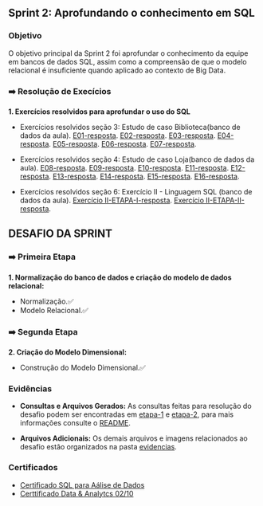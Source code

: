 ## Sprint 2: Aprofundando o conhecimento em SQL

### Objetivo

O objetivo principal da Sprint 2 foi aprofundar o conhecimento da equipe em bancos de dados SQL, assim como a compreensão de que o modelo relacional é insuficiente quando aplicado ao contexto de Big Data.

### ➡️ Resolução de Execícios

**1. Exercícios resolvidos para aprofundar o uso do SQL**

* Exercícios resolvidos seção 3: Estudo de caso Biblioteca(banco de dados da aula).
[E01-resposta](exercicios/E01-resposta.sql).
[E02-resposta](exercicios/E02-resposta.sql).
[E03-resposta](exercicios/E03-resposta.sql).
[E04-resposta](exercicios/E04-resposta.sql).
[E05-resposta](exercicios/E05-resposta.sql).
[E06-resposta](exercicios/E06-resposta.sql).
[E07-resposta](exercicios/E07-resposta.sql).

* Exercícios resolvidos seção 4: Estudo de caso Loja(banco de dados da aula).
[E08-resposta](exercicios/E08-resposta.sql).
[E09-resposta](exercicios/E09-resposta.sql).
[E10-resposta](exercicios/E10-resposta.sql).
[E11-resposta](exercicios/E11-resposta.sql).
[E12-resposta](exercicios/E12-resposta.sql).
[E13-resposta](exercicios/E13-resposta.sql).
[E14-resposta](exercicios/E14-resposta.sql).
[E15-resposta](exercicios/E15-resposta.sql).
[E16-resposta](exercicios/E16-resposta.sql).


* Exercícios resolvidos seção 6: Exercício II - Linguagem SQL (banco de dados da aula).
[Exercício II-ETAPA-I-resposta](exercicios/exercicio-II-etapa-1.csv).
[Exercício II-ETAPA-II-resposta](exercicios/exercicio-II-etapa-2.csv).


## DESAFIO DA SPRINT

### ➡️ Primeira Etapa

**1. Normalização do banco de dados e criação do modelo de dados relacional:**

* Normalização.✅
* Modelo Relacional.✅

### ➡️ Segunda Etapa

**2. Criação do Modelo Dimensional:**

* Construção do Modelo Dimensional.✅

### Evidências

* **Consultas e Arquivos Gerados:** As consultas feitas para resolução do desafio podem ser encontradas em [etapa-1](desafio/etapa-1) e [etapa-2](desafio/etapa-2), para mais informações consulte o [README](desafio/README.md).

* **Arquivos Adicionais:** Os demais arquivos e imagens relacionados ao desafio estão organizados na pasta [evidencias](evidencias).

### Certificados

- [Certificado SQL para Aálise de Dados](certificados/certificado-sql.jpg)
- [Certtificado Data & Analytcs 02/10](certificados/certificado-data&analytics-2.jpg)


